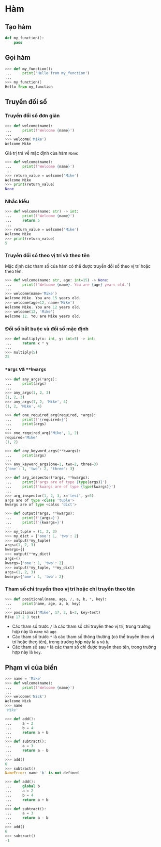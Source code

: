 # Hàm

## Tạo hàm

```python
def my_function():
    pass
```

## Gọi hàm

```python
>>> def my_function():
...     print('Hello from my_function')
...
>>> my_function()
Hello from my_function
```

## Truyền đối số

### Truyển đối số đơn giản

```python
>>> def welcome(name):
...     print(f'Welcome {name}')
...
>>> welcome('Mike')
Welcome Mike
```

Giá trị trả về mặc định của hàm `None`:

```python
>>> def welcome(name):
...     print(f'Welcome {name}')
...
>>> return_value = welcome('Mike')
Welcome Mike
>>> print(return_value)
None
```

### Nhắc kiểu

```python
>>> def welcome(name: str) -> int:
...     print(f'Welcome {name}')
...     return 5
...
>>> return_value = welcome('Mike')
Welcome Mike
>>> print(return_value)
5
```

### Truyền đối số theo vị trí và theo tên

Mặc định các tham số của hàm có thể được truyền đối số theo vị trí hoặc theo tên.

```python
>>> def welcome(name: str, age: int=15) -> None:
...     print(f'Welcome {name}. You are {age} years old.')
...
>>> welcome(name='Mike')
Welcome Mike. You are 15 years old.
>>> welcome(age=12, name='Mike')
Welcome Mike. You are 12 years old.
>>> welcome(12, 'Mike')
Welcome 12. You are Mike years old.
```

### Đối số bắt buộc và đối số mặc định

```python
>>> def multiply(x: int, y: int=5) -> int:
...     return x * y
...
>>> multiply(5)
25
```

### `*args` và `**kwargs`

```python
>>> def any_args(*args):
...     print(args)
...
>>> any_args(1, 2, 3)
(1, 2, 3)
>>> any_args(1, 2, 'Mike', 4)
(1, 2, 'Mike', 4)
```

```python
>>> def one_required_arg(required, *args):
...     print(f'{required=}')
...     print(args)
...
>>> one_required_arg('Mike', 1, 2)
required='Mike'
(1, 2)
```

```python
>>> def any_keyword_args(**kwargs):
...     print(args)
...
>>> any_keyword_args(one=1, two=2, three=3)
{'one': 1, 'two': 2, 'three': 3}
```

```python
>>> def arg_inspector(*args, **kwargs):
...     print(f'args are of type {type(args)}')
...     print(f'kwargs are of type {type(kwargs)}')
...
>>> arg_inspector(1, 2, 3, x='test', y=5)
args are of type <class 'tuple'>
kwargs are of type <calss 'dict'>
```

```python
>>> def output(*args, **kwargs):
...     print(f'{args=}')
...     print(f'{kwargs=}')
...
>>> my_tuple = (1, 2, 3)
>>> my_dict = {'one': 1, 'two': 2}
>>> output(*my_tuple)
args=(1, 2, 3)
kwargs={}
>>> output(**my_dict)
args=()
kwargs={'one': 1, 'two': 2}
>>> output(*my_tuple, **my_dict)
args=(1, 2, 3)
kwargs={'one': 1, 'two': 2}
```

### Tham số chỉ truyền theo vị trí hoặc chỉ truyền theo tên

```python
>>> def positional(name, age, /, a, b, *, key):
...     print(name, age, a, b, key)
...
>>> positional('Mike', 17, 2, b=3, key=test)
Mike 17 2 3 test
```

- Các tham số trước `/` là các tham số chỉ truyền theo vị trí, trong trưởng hợp này là `name` và `age`.
- Các tham số trước `*` là các tham số thông thường (có thể truyền theo vị trí hoặc theo tên), trong trường hợp này là `a` và `b`.
- Các tham số sau `*` là các tham số chỉ được truyền theo tên, trong trường hợp này là `key`.

## Phạm vi của biến

```python
>>> name = 'Mike'
>>> def welcome(name):
...     print(f'Welcome {name}')
...
>>> welcome('Nick')
Welcome Nick
>>> name
'Mike'
```

```python
>>> def add():
...     a = 2
...     b = 4
...     return a + b
...
>>> def subtract():
...     a = 3
...     return a - b
...
>>> add()
6
>>> subtract()
NameError: name 'b' is not defined
```

```python
>>> def add():
...     global b
...     a = 2
...     b = 4
...     return a + b
...
>>> def subtract():
...     a = 3
...     return a - b
...
>>> add()
6
>>> subtract()
-1
```

